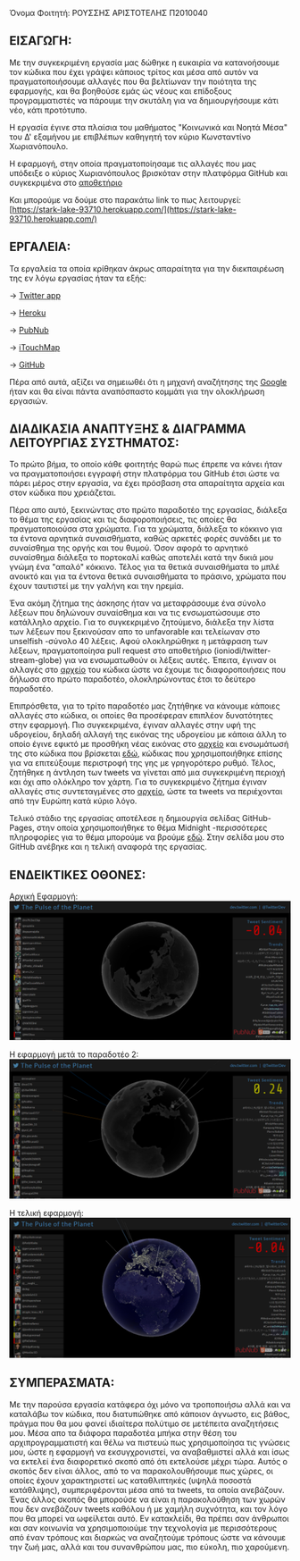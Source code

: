 Όνομα Φοιτητή: ΡΟΥΣΣΗΣ ΑΡΙΣΤΟΤΕΛΗΣ Π2010040

## ΕΙΣΑΓΩΓΗ:

Με την συγκεκριμένη εργασία μας δώθηκε η ευκαιρία να κατανοήσουμε τον κώδικα που έχει γράψει κάποιος τρίτος και μέσα από αυτόν να πραγματοποιήσουμε αλλαγές που θα βελτίωναν την ποιότητα της εφαρμογής, και θα βοηθούσε εμάς ώς νέους και επίδοξους προγραμματιστές να πάρουμε την σκυτάλη για να δημιουργήσουμε κάτι νέο, κάτι προτότυπο. 

Η εργασία έγινε στα πλαίσια του μαθήματος "Κοινωνικά και Νοητά Μέσα" του Δ' εξαμήνου με επιβλέπων καθηγητή τον κύριο Κωνσταντίνο Χωριανόπουλο.

Η εφαρμογή, στην οποία πραγματοποίησαμε τις αλλαγές που μας υπόδειξε ο κύριος Χωριανόπουλος βρισκόταν στην πλατφόρμα GitHub και συγκεκριμένα στο [αποθετήριο](https://github.com/twitterdev/twitter-stream-globe)

Και μπορούμε να δούμε στο παρακάτω link το πως λειτουργεί: [https://stark-lake-93710.herokuapp.com/](https://stark-lake-93710.herokuapp.com/)

## ΕΡΓΑΛΕΙΑ:

Τα εργαλεία τα οποία κρίθηκαν άκρως απαραίτητα για την διεκπαιρέωση της εν λόγω εργασίας ήταν τα εξής:

-> [Twitter app](https://apps.twitter.com/)

-> [Heroku](https://dashboard.heroku.com/apps)

-> [PubNub](https://www.pubnub.com/)

-> [iTouchMap](https://itouchmap.com/latlong.html)

-> [GitHub](https://github.com/)

Πέρα από αυτά, αξίζει να σημειωθέι ότι η μηχανή αναζήτησης της [Google](https://google.com) ήταν και θα είναι πάντα αναπόσπαστο κομμάτι για την ολοκλήρωση εργασιών.

## ΔΙΑΔΙΚΑΣΙΑ ΑΝΑΠΤΥΞΗΣ & ΔΙΑΓΡΑΜΜΑ ΛΕΙΤΟΥΡΓΙΑΣ ΣΥΣΤΗΜΑΤΟΣ:

Το πρώτο βήμα, το οποίο κάθε φοιτητής θαρώ πως έπρεπε να κάνει ήταν να πραγματοποιήσει εγγραφή στην πλατφόρμα του GitHub έτσι ώστε να πάρει μέρος στην εργασία, να έχει πρόσβαση στα απαραίτητα αρχεία και στον κώδικα που χρειάζεται. 

Πέρα απο αυτό, ξεκινώντας στο πρώτο παραδοτέο της εργασίας, διάλεξα το θέμα της εργασίας και τις διαφοροποιήσεις, τις οποίες θα πραγματοποιούσα στα χρώματα. Για τα χρώματα, διάλεξα το κόκκινο για τα έντονα αρνητικά συναισθήματα, καθώς αρκετές φορές συνάδει με το συναίσθημα της οργής και του θυμού. Όσον αφορά το αρνητικό συναίσθημα διάλεξα το πορτοκαλί καθώς αποτελέι κατά την δικιά μου γνώμη ένα "απαλό" κόκκινο. Τέλος για τα θετικά συναισθήματα το μπλέ ανοικτό και για τα έντονα θετικά συναισθήματα το πράσινο, χρώματα που έχουν ταυτιστεί με την γαλήνη και την ηρεμία. 

Ένα ακόμη ζήτημα της άσκησης ήταν να μεταφράσουμε ένα σύνολο λέξεων που δηλώνουν συναίσθημα και να τις ενσωματώσουμε στο κατάλληλο αρχείο. Για το συγκεκριμένο ζητούμενο, διάλεξα την λίστα των λέξεων που ξεκινούσαν απο το unfavorable και τελείωναν στο unselfish -σύνολο 40 λέξεις. Αφού ολοκληρώθηκε η μετάφραση των λέξεων, πραγματοποίησα pull request στο αποθετήριο (ioniodi/twitter-stream-globe) για να ενσωματωθούν οι λέξεις αυτές. Έπειτα, έγιναν οι αλλαγές στο [αρχείο](https://github.com/rasred14/twitter-stream-globe/blob/master/public/javascripts/TweetBeacon.js) του κώδικα ώστε να έχουμε τις διαφοροποιήσεις που δήλωσα στο πρώτο παραδοτέο, ολοκληρώνοντας έτσι το δεύτερο παραδοτέο.

Επιπρόσθετα, για το τρίτο παραδοτέο μας ζητήθηκε να κάνουμε κάποιες αλλαγές στο κώδικα, οι οποίες θα προσέφεραν επιπλέον δυνατότητες στην εφαρμογή. Πιο συγκεκριμένα, έγιναν αλλαγές στην υφή της υδρογείου, δηλαδή αλλαγή της εικόνας της υδρογείου με κάποια άλλη το οποίο έγινε εφικτό με προσθήκη νέας εικόνας στο [αρχείο](https://github.com/rasred14/twitter-stream-globe/tree/master/public/images) και ενσωμάτωσή της στο κώδικα που βρίσκεται [εδώ](https://github.com/rasred14/twitter-stream-globe/blob/master/public/javascripts/TwitterStreamGlobe.js), κώδικας που χρησιμοποιήθηκε επίσης για να επιτεύξουμε περιστροφή της γης με γρηγορότερο ρυθμό. Τέλος, ζητήθηκε η άντληση των tweets να γίνεται από μια συγκεκριμένη περιοχή και όχι απο ολόκληρο τον χάρτη. Για το συγκεκριμένο ζήτημα έγιναν αλλαγές στις συντεταγμένες στο [αρχείο](https://github.com/rasred14/twitter-stream-globe/blob/master/tweet-publisher/index.js), ώστε τα tweets να περιέχονται από την Ευρώπη κατά κύριο λόγο. 

Τελικό στάδιο της εργασίας αποτέλεσε η δημιουργία σελίδας GitHub-Pages, στην οποία χρησιμοποιήθηκε το θέμα Midnight -περισσότερες πληροφορίες για το θέμα μπορούμε να βρούμε [εδώ](https://github.com/pages-themes/midnight). Στην σελίδα μου στο GitHub ανέβηκε και η τελική αναφορά της εργασίας.

## ΕΝΔΕΙΚΤΙΚΕΣ ΟΘΟΝΕΣ:

Αρχική Εφαρμογή: 
![screenshot](https://github.com/rasred14/rasred14.github.io/blob/master/globe%20v.01.png?raw=true)

Η εφαρμογή μετά το παραδοτέο 2:
![screenshot](https://github.com/rasred14/rasred14.github.io/blob/master/globe%20v.02.png?raw=true)

Η τελική εφαρμογή:
![screenshot](https://github.com/rasred14/rasred14.github.io/blob/master/globe%20v.04.png?raw=true)

## ΣΥΜΠΕΡΑΣΜΑΤΑ:

Με την παρούσα εργασία κατάφερα όχι μόνο να τροποποιήσω αλλά και να καταλάβω τον κώδικα, που διατυπώθηκε από κάποιον άγνωστο, εις βάθος, πράγμα που θα μου φανεί ιδιαίτερα πολύτιμο σε μετέπειτα αναζητήσεις μου. Μέσα απο τα διάφορα παραδοτέα μπήκα στην θέση του αρχιπρογραμματιστή και θέλω να πιστευώ πως χρησιμοποίησα τις γνώσεις μου, ώστε η εφαρμογή να εκσυγχρονιστεί, να αναβαθμιστεί αλλά και ίσως να εκτελεί ένα διαφορετικό σκοπό από ότι εκτελούσε μέχρι τώρα. Αυτός ο σκοπός δεν είναι άλλος, από το να παρακολουθήσουμε πως χώρες, οι οποίες έχουν χαρακτηριστεί ως καταθλιπτηκές (υψηλά ποσοστά κατάθλιψης), συμπεριφέρονται μέσα από τα tweets, τα οποία ανεβάζουν. Ένας άλλος σκοπός θα μπορούσε να είναι η παρακολούθηση των χωρών που δεν ανεβάζουν tweets καθόλου ή με χαμήλη συχνότητα, και τον λόγο που θα μπορεί να ωφείλεται αυτό. Εν κατακλείδι, θα πρέπει σαν άνθρωποι και σαν κοινωνία να χρησιμοποιούμε την τεχνολογία με περισσότερους από έναν τρόπους και διαρκώς να αναζητούμε τρόπους ώστε να κάνουμε την ζωή μας, αλλά και του συνανθρώπου μας, πιο εύκολη, πιο χαρούμενη. 
